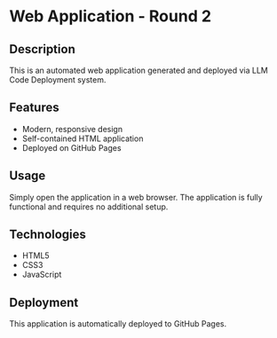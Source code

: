 # Web Application - Round 2

## Description
This is an automated web application generated and deployed via LLM Code Deployment system.

## Features
- Modern, responsive design
- Self-contained HTML application
- Deployed on GitHub Pages

## Usage
Simply open the application in a web browser. The application is fully functional and requires no additional setup.

## Technologies
- HTML5
- CSS3
- JavaScript

## Deployment
This application is automatically deployed to GitHub Pages.
